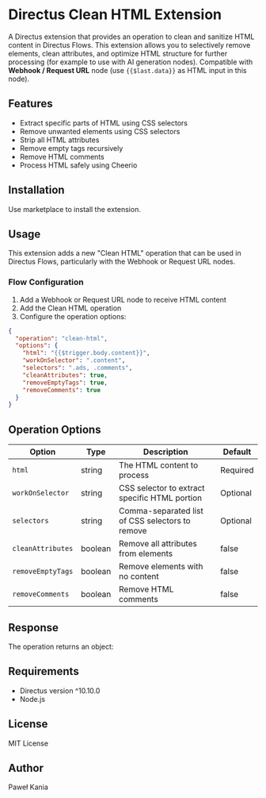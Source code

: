 # Directus Clean HTML Extension

A Directus extension that provides an operation to clean and sanitize HTML content in Directus Flows. This extension allows you to selectively remove elements, clean attributes, 
and optimize HTML structure for further processing (for example to use with AI generation nodes). Compatible with **Webhook / Request URL** node (use `{{$last.data}}` as HTML input in this node).

## Features

- Extract specific parts of HTML using CSS selectors
- Remove unwanted elements using CSS selectors
- Strip all HTML attributes
- Remove empty tags recursively
- Remove HTML comments
- Process HTML safely using Cheerio

## Installation

Use marketplace to install the extension.

## Usage

This extension adds a new "Clean HTML" operation that can be used in Directus Flows, particularly with the Webhook or Request URL nodes.

### Flow Configuration

1. Add a Webhook or Request URL node to receive HTML content
2. Add the Clean HTML operation
3. Configure the operation options:

```json
{
  "operation": "clean-html",
  "options": {
    "html": "{{$trigger.body.content}}", 
    "workOnSelector": ".content",
    "selectors": ".ads, .comments",
    "cleanAttributes": true,
    "removeEmptyTags": true,
    "removeComments": true
  }
}
```

## Operation Options

| Option          | Type    | Description                          | Default |
|-----------------|---------|--------------------------------------|---------|
| `html`          | string  | The HTML content to process          | Required|
| `workOnSelector`| string  | CSS selector to extract specific HTML portion | Optional|
| `selectors`     | string  | Comma-separated list of CSS selectors to remove | Optional|
| `cleanAttributes`| boolean | Remove all attributes from elements  | false   |
| `removeEmptyTags`| boolean | Remove elements with no content      | false   |
| `removeComments`| boolean | Remove HTML comments                 | false   |
## Response

The operation returns an object:


## Requirements

- Directus version ^10.10.0
- Node.js

## License

MIT License  

## Author

Paweł Kania
